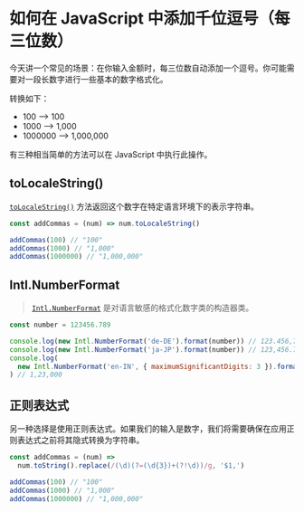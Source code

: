 # 如何在 JavaScript 中添加千位逗号（每三位数）

今天讲一个常见的场景：在你输入金额时，每三位数自动添加一个逗号。你可能需要对一段长数字进行一些基本的数字格式化。

转换如下：

- 100 —> 100
- 1000 —> 1,000
- 1000000 —> 1,000,000

有三种相当简单的方法可以在 JavaScript 中执行此操作。

## toLocaleString()

[`toLocaleString()`](https://developer.mozilla.org/en-US/docs/Web/JavaScript/Reference/Global_Objects/Date/toLocaleString) 方法返回这个数字在特定语言环境下的表示字符串。

```js
const addCommas = (num) => num.toLocaleString()

addCommas(100) // "100"
addCommas(1000) // "1,000"
addCommas(1000000) // "1,000,000"
```

## Intl.NumberFormat

> [`Intl.NumberFormat`](https://developer.mozilla.org/en-US/docs/Web/JavaScript/Reference/Global_Objects/Intl/NumberFormat) 是对语言敏感的格式化数字类的构造器类。

```js
const number = 123456.789

console.log(new Intl.NumberFormat('de-DE').format(number)) // 123.456,789
console.log(new Intl.NumberFormat('ja-JP').format(number)) // 123,456.789
console.log(
  new Intl.NumberFormat('en-IN', { maximumSignificantDigits: 3 }).format(number)
) // 1,23,000
```

## 正则表达式

另一种选择是使用正则表达式。如果我们的输入是数字，我们将需要确保在应用正则表达式之前将其隐式转换为字符串。

```js
const addCommas = (num) =>
  num.toString().replace(/(\d)(?=(\d{3})+(?!\d))/g, '$1,')

addCommas(100) // "100"
addCommas(1000) // "1,000"
addCommas(1000000) // "1,000,000"
```
